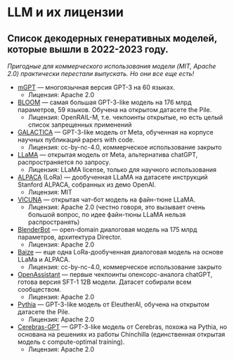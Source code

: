 # LLM и их лицензии

## Список декодерных генеративных моделей, которые вышли в 2022-2023 году. 
*Пригодные для коммерческого использования модели (MIT, Apache 2.0) практически перестали выпускать. Но они все еще есть!*
 
- [mGPT](https://huggingface.co/ai-forever/mGPT) — многоязычная версия GPT-3 на 60 языках.
	- Лицензия: Apache 2.0
- [BLOOM](https://huggingface.co/bigscience/bloom) — самая большая GPT-3-like модель на 176 млрд параметров, 59 языков. Обучена на открытом датасете the Pile.    
	- Лицензия: OpenRAIL-M, т.е. чекпоинты открытые, но есть целый список запрещенных применений
- [GALACTICA](https://huggingface.co/facebook/galactica-120b) — GPT-3-like модель от Meta, обученная на корпусе научных публикаций papers with code. 
	- Лицензия: cc-by-nc-4.0, коммерческое использование закрыто
- [LLaMA](https://huggingface.co/decapoda-research/llama-65b-hf) — открытая модель от Meta, альтернатива chatGPT, распространяется по запросу. 
	- Лицензия: LLaMA license, только для научного использования
- [ALPACA](https://huggingface.co/tloen/alpaca-lora-7b) (LoRa)  — дообученная LLaMA на датасете инструкций Stanford ALPACA, собранных из демо OpenAI. 
	- Лицензия: MIT
- [VICUNA](https://huggingface.co/eachadea/vicuna-13b)  — открытая чат-бот модель на файн-тюне LLaMA. 
	- Лицензия: Apache 2.0 (честно говоря, это вызывает очень большой вопрос, по идее файн-тюны LLaMA нельзя распространять)
- [BlenderBot](https://parl.ai/projects/bb3/#model-weights) — open-domain диалоговая модель на 175 млрд параметров, архитектура Director. 
	- Лицензия: Apache 2.0
- [Baize](https://huggingface.co/project-baize/baize-lora-30B)  — еще одна LoRa-дообученная диалоговая модель на основе LLaMa и ALPACA. 
	- Лицензия: cc-by-nc-4.0, коммерческое использование закрыто
- [OpenAssistant](https://huggingface.co/OpenAssistant/oasst-sft-1-pythia-12b)   — первые чекпоинты опенсорс-аналога chatGPT, готова версия SFT-1 12B модели. Датасет собирали всем сообществом. 
	- Лицензия: Apache 2.0
- [Pythia](https://huggingface.co/EleutherAI/pythia-12b-deduped) — GPT-3-like модель от EleutherAI, обучена на открытом датасете the Pile. 
	- Лицензия: Apache 2.0
- [Cerebras-GPT](https://huggingface.co/cerebras/Cerebras-GPT-13B) — GPT-3-like модель от Cerebras, похожа на Pythia, но основана на решениях из работы Chinchilla (единственная открытая модель с compute-optimal training). 
	- Лицензия: Apache 2.0
